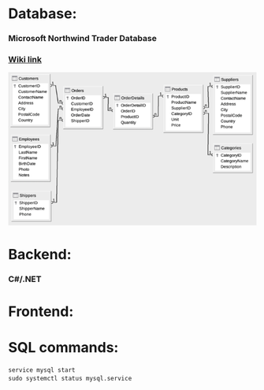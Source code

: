 # Database:

### Microsoft Northwind Trader Database

### [Wiki link](https://en.wikiversity.org/wiki/Database_Examples/Northwind)

![alt text](image.png)

# Backend:

### C#/.NET

# Frontend:

###

# SQL commands:

`service mysql start`  
`sudo systemctl status mysql.service`
